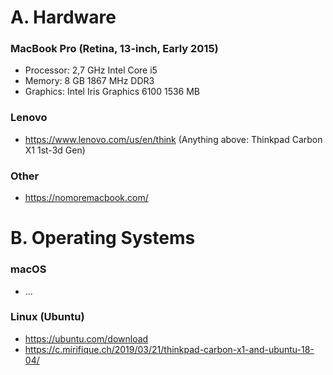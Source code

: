 # A. Hardware

### MacBook Pro (Retina, 13-inch, Early 2015)
- Processor: 2,7 GHz Intel Core i5
- Memory: 8 GB 1867 MHz DDR3
- Graphics: Intel Iris Graphics 6100 1536 MB

### Lenovo
- https://www.lenovo.com/us/en/think (Anything above: Thinkpad Carbon X1 1st-3d Gen)

### Other
- https://nomoremacbook.com/

# B. Operating Systems

### macOS
- ...

### Linux (Ubuntu)
- https://ubuntu.com/download
- https://c.mirifique.ch/2019/03/21/thinkpad-carbon-x1-and-ubuntu-18-04/

